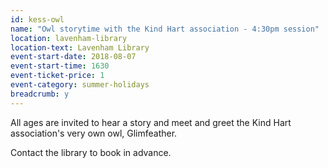```yaml
---
id: kess-owl
name: "Owl storytime with the Kind Hart association - 4:30pm session"
location: lavenham-library
location-text: Lavenham Library
event-start-date: 2018-08-07
event-start-time: 1630
event-ticket-price: 1
event-category: summer-holidays
breadcrumb: y
---
```


All ages are invited to hear a story and meet and greet the Kind Hart association's very own owl, Glimfeather.

Contact the library to book in advance.
